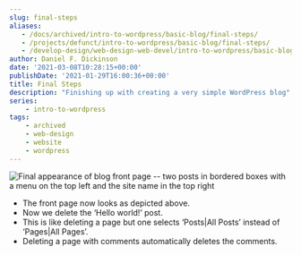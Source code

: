 ```yaml
---
slug: final-steps
aliases:
   - /docs/archived/intro-to-wordpress/basic-blog/final-steps/
   - /projects/defunct/intro-to-wordpress/basic-blog/final-steps/
   - /develop-design/web-design-web-devel/intro-to-wordpress/basic-blog/final-steps/
author: Daniel F. Dickinson
date: '2021-03-08T10:28:15+00:00'
publishDate: '2021-01-29T16:00:36+00:00'
title: Final Steps
description: "Finishing up with creating a very simple WordPress blog"
series:
    - intro-to-wordpress
tags:
    - archived
    - web-design
    - website
    - wordpress
---
```

![Final appearance of blog front page -- two posts in bordered boxes with a menu on the top left and the site name in the top right](../../../assets/images/2021/01/index-45_1-png-1.png)

* The front page now looks as depicted above.
* Now we delete the ‘Hello world!’ post.
* This is like deleting a page but one selects ‘Posts|All Posts’ instead of ‘Pages|All Pages’.
* Deleting a page with comments automatically deletes the comments.

